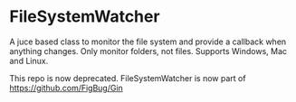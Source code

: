 # FileSystemWatcher

A juce based class to monitor the file system and provide a callback when anything changes. 
Only monitor folders, not files. Supports Windows, Mac and Linux.

This repo is now deprecated. FileSystemWatcher is now part of https://github.com/FigBug/Gin
